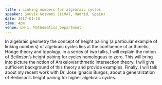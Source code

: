 ```yaml
---
title : Linking numbers for algebraic cycles
speaker: Souvik Goswami (ICMAT, Madrid, Spain)
date: 2017-01-18
time: 4pm
venue: LH-1, Mathematics Department
---
```


In algebraic geometry the concept of height pairing (a particular example
of linking numbers) of algebraic cycles lies at the confluence of arithmetic,
Hodge theory and topology. In a series of two talks, I will explain the
notion
of Beilinson’s height pairing for cycles homologous to zero. This will bring
into picture the notion of Arakelov/arithmetic intersection theory. I will
give
sufficient background of this theory and provide examples. Finally, I will
talk
about my recent work with Dr. Jose Ignacio Burgos, about a generalization
of Beilinson’s height pairing for higher algebraic cycles.
